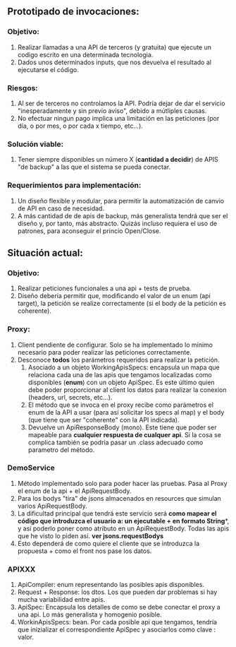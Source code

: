 ## Prototipado de invocaciones:

### Objetivo:
1. Realizar llamadas a una API de terceros (y gratuita) que ejecute un codigo escrito en una determinada tecnologia.
2. Dados unos determinados inputs, que nos devuelva el resultado al ejecutarse el código.

### Riesgos:
1. Al ser de terceros no controlamos la API. Podría dejar de dar el servicio "inesperadamente y sin previo aviso", debido a mútliples causas.
2. No efectuar ningun pago implica una limitación en las peticiones (por día, o por mes, o por cada x tiempo, etc...).

### Solución viable:
1. Tener siempre disponibles un número X (**cantidad a decidir**) de APIS "de backup" a las que el sistema se pueda conectar.

### Requerimientos para implementación:
1. Un diseño flexible y modular, para permitir la automatización de canvio de API en caso de necesidad.
2. A más cantidad de de apis de backup, más generalista tendrá que ser el diseño y, por tanto, más abstracto. Quizás incluso requiera el uso de patrones, para aconseguir el princio Open/Close.

## Situación actual:
### Objetivo: 
1. Realizar peticiones funcionales a una api + tests de prueba.
2. Diseño debería permitir que, modificando el valor de un enum (api target), la petición se realize correctamente (si el body de la petición es coherente).


### Proxy:
1. Client pendiente de configurar. Solo se ha implementado lo mínimo necesario para poder realizar las peticiones correctamente.
2. Desconoce **todos** los parámetros requeridos para realizar la petición.
   1. Asociado a un objeto WorkingApisSpecs: encapsula un mapa que relaciona cada una de las apis que tengamos localizadas como disponibles (**enum**) con un objeto ApiSpec. Es este último quien debe poder proporcionar al client los datos para realizar la conexion (headers, url, secrets, etc...).
   2. El método que se invoca en el proxy recibe como parámetros el enum de la API a usar (para así solicitar los specs al map) y el body (que tiene que ser "coherente" con la API indicada).
   3. Devuelve un ApiResponseBody (mono). Este tiene que poder ser mapeable para **cualquier respuesta de cualquer api**. Si la cosa se complica también se podría pasar un .class adecuado como parametro del método.

### DemoService
1. Método implementado solo para poder hacer las pruebas. Pasa al Proxy el enum de la api + el ApiRequestBody.
2. Para los bodys "tira" de jsons almacenados en resources que simulan varios ApiRequestBody.
3. La dificultad principal que tendrá este servicio será **como mapear el código que introduzca el usuario a: un ejecutable + en formato String***, y así poderlo poner como atributo en un ApiRequestBody. Todas las apis que he visto lo piden así. **ver jsons.requestBodys**
4. Esto dependerá de como quiere el cliente que se introduzca la propuesta + como el front nos pase los datos.

### APIXXX
1. ApiCompiler: enum representando las posibles apis disponibles.
2.  Request + Response: los dtos. Los que pueden dar problemas si hay mucha variabilidad entre apis.
3. ApiSpec: Encapsula los detalles de como se debe conectar el proxy a una api. Lo más generalista y homogenio posible.
4. WorkinApisSpecs: bean. Por cada posible api que tengamos, tendría que inizializar el correspondiente ApiSpec y asociarlos como clave : valor.

